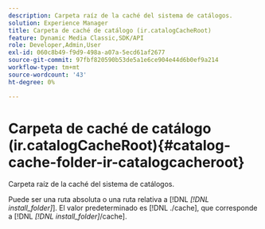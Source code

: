 ```yaml
---
description: Carpeta raíz de la caché del sistema de catálogos.
solution: Experience Manager
title: Carpeta de caché de catálogo (ir.catalogCacheRoot)
feature: Dynamic Media Classic,SDK/API
role: Developer,Admin,User
exl-id: 060c8b49-f9d9-498a-a07a-5ecd61af2677
source-git-commit: 97fbf820590b53de5a1e6ce904e44d6b0ef9a214
workflow-type: tm+mt
source-wordcount: '43'
ht-degree: 0%

---
```


# Carpeta de caché de catálogo (ir.catalogCacheRoot){#catalog-cache-folder-ir-catalogcacheroot}

Carpeta raíz de la caché del sistema de catálogos.

Puede ser una ruta absoluta o una ruta relativa a [!DNL *[!DNL install_folder]*]. El valor predeterminado es [!DNL ./cache], que corresponde a [!DNL *[!DNL install_folder]*/cache].
